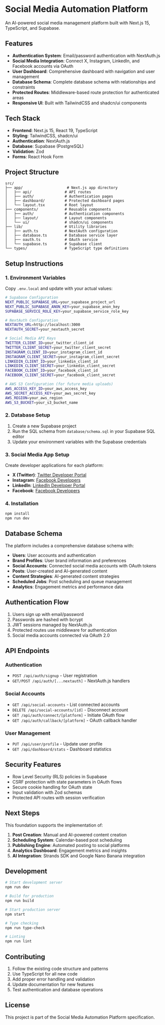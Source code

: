# Social Media Automation Platform

An AI-powered social media management platform built with Next.js 15, TypeScript, and Supabase.

## Features

- **Authentication System**: Email/password authentication with NextAuth.js
- **Social Media Integration**: Connect X, Instagram, LinkedIn, and Facebook accounts via OAuth
- **User Dashboard**: Comprehensive dashboard with navigation and user management
- **Database Schema**: Complete database schema with relationships and constraints
- **Protected Routes**: Middleware-based route protection for authenticated areas
- **Responsive UI**: Built with TailwindCSS and shadcn/ui components

## Tech Stack

- **Frontend**: Next.js 15, React 19, TypeScript
- **Styling**: TailwindCSS, shadcn/ui
- **Authentication**: NextAuth.js
- **Database**: Supabase (PostgreSQL)
- **Validation**: Zod
- **Forms**: React Hook Form

## Project Structure

```
src/
├── app/                    # Next.js app directory
│   ├── api/               # API routes
│   ├── auth/              # Authentication pages
│   ├── dashboard/         # Protected dashboard pages
│   └── layout.tsx         # Root layout
├── components/            # Reusable components
│   ├── auth/              # Authentication components
│   ├── layout/            # Layout components
│   └── ui/                # shadcn/ui components
├── lib/                   # Utility libraries
│   ├── auth.ts            # NextAuth configuration
│   ├── database.ts        # Database service layer
│   ├── oauth.ts           # OAuth service
│   └── supabase.ts        # Supabase client
└── types/                 # TypeScript type definitions
```

## Setup Instructions

### 1. Environment Variables

Copy `.env.local` and update with your actual values:

```bash
# Supabase Configuration
NEXT_PUBLIC_SUPABASE_URL=your_supabase_project_url
NEXT_PUBLIC_SUPABASE_ANON_KEY=your_supabase_anon_key
SUPABASE_SERVICE_ROLE_KEY=your_supabase_service_role_key

# NextAuth Configuration
NEXTAUTH_URL=http://localhost:3000
NEXTAUTH_SECRET=your_nextauth_secret

# Social Media API Keys
TWITTER_CLIENT_ID=your_twitter_client_id
TWITTER_CLIENT_SECRET=your_twitter_client_secret
INSTAGRAM_CLIENT_ID=your_instagram_client_id
INSTAGRAM_CLIENT_SECRET=your_instagram_client_secret
LINKEDIN_CLIENT_ID=your_linkedin_client_id
LINKEDIN_CLIENT_SECRET=your_linkedin_client_secret
FACEBOOK_CLIENT_ID=your_facebook_client_id
FACEBOOK_CLIENT_SECRET=your_facebook_client_secret

# AWS S3 Configuration (for future media uploads)
AWS_ACCESS_KEY_ID=your_aws_access_key
AWS_SECRET_ACCESS_KEY=your_aws_secret_key
AWS_REGION=your_aws_region
AWS_S3_BUCKET=your_s3_bucket_name
```

### 2. Database Setup

1. Create a new Supabase project
2. Run the SQL schema from `database/schema.sql` in your Supabase SQL editor
3. Update your environment variables with the Supabase credentials

### 3. Social Media App Setup

Create developer applications for each platform:

- **X (Twitter)**: [Twitter Developer Portal](https://developer.twitter.com/)
- **Instagram**: [Facebook Developers](https://developers.facebook.com/)
- **LinkedIn**: [LinkedIn Developer Portal](https://www.linkedin.com/developers/)
- **Facebook**: [Facebook Developers](https://developers.facebook.com/)

### 4. Installation

```bash
npm install
npm run dev
```

## Database Schema

The platform includes a comprehensive database schema with:

- **Users**: User accounts and authentication
- **Brand Profiles**: User brand information and preferences
- **Social Accounts**: Connected social media accounts with OAuth tokens
- **Posts**: User-created and AI-generated content
- **Content Strategies**: AI-generated content strategies
- **Scheduled Jobs**: Post scheduling and queue management
- **Analytics**: Engagement metrics and performance data

## Authentication Flow

1. Users sign up with email/password
2. Passwords are hashed with bcrypt
3. JWT sessions managed by NextAuth.js
4. Protected routes use middleware for authentication
5. Social media accounts connected via OAuth 2.0

## API Endpoints

### Authentication
- `POST /api/auth/signup` - User registration
- `GET/POST /api/auth/[...nextauth]` - NextAuth.js handlers

### Social Accounts
- `GET /api/social-accounts` - List connected accounts
- `DELETE /api/social-accounts/[id]` - Disconnect account
- `GET /api/auth/connect/[platform]` - Initiate OAuth flow
- `GET /api/auth/callback/[platform]` - OAuth callback handler

### User Management
- `PUT /api/user/profile` - Update user profile
- `GET /api/dashboard/stats` - Dashboard statistics

## Security Features

- Row Level Security (RLS) policies in Supabase
- CSRF protection with state parameters in OAuth flows
- Secure cookie handling for OAuth state
- Input validation with Zod schemas
- Protected API routes with session verification

## Next Steps

This foundation supports the implementation of:

1. **Post Creation**: Manual and AI-powered content creation
2. **Scheduling System**: Calendar-based post scheduling
3. **Publishing Engine**: Automated posting to social platforms
4. **Analytics Dashboard**: Engagement metrics and insights
5. **AI Integration**: Strands SDK and Google Nano Banana integration

## Development

```bash
# Start development server
npm run dev

# Build for production
npm run build

# Start production server
npm start

# Type checking
npm run type-check

# Linting
npm run lint
```

## Contributing

1. Follow the existing code structure and patterns
2. Use TypeScript for all new code
3. Add proper error handling and validation
4. Update documentation for new features
5. Test authentication and database operations

## License

This project is part of the Social Media Automation Platform specification.